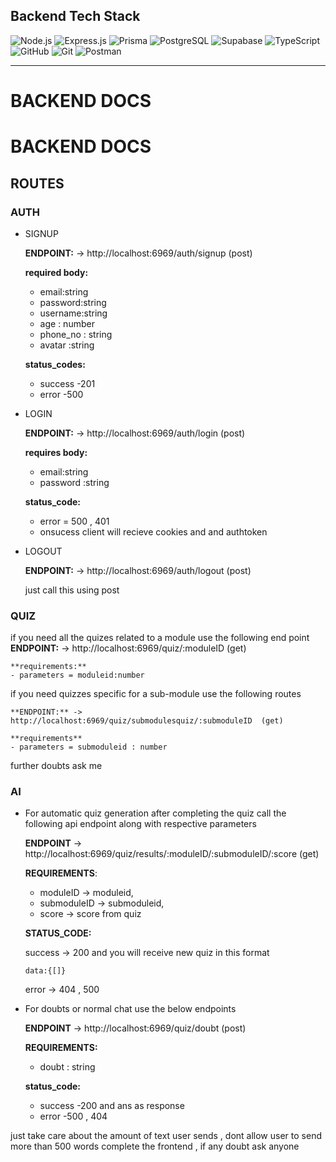 
## Backend Tech Stack

![Node.js](https://img.shields.io/badge/Node.js-43853D?style=for-the-badge&logo=node-dot-js&logoColor=white)  ![Express.js](https://img.shields.io/badge/Express.js-404D59?style=for-the-badge)  ![Prisma](https://img.shields.io/badge/Prisma-3982CE?style=for-the-badge&logo=Prisma&logoColor=white)  ![PostgreSQL](https://img.shields.io/badge/PostgreSQL-316192?style=for-the-badge&logo=postgresql&logoColor=white) ![Supabase](https://img.shields.io/badge/Supabase-3ECF8E?style=for-the-badge&logo=supabase&logoColor=white) ![TypeScript](https://img.shields.io/badge/typescript-%23007ACC.svg?style=for-the-badge&logo=typescript&logoColor=white) ![GitHub](https://img.shields.io/badge/github-%23121011.svg?style=for-the-badge&logo=github&logoColor=white)
![Git](https://img.shields.io/badge/git-%23F05033.svg?style=for-the-badge&logo=git&logoColor=white) ![Postman](https://img.shields.io/badge/Postman-FF6C37?style=for-the-badge&logo=postman&logoColor=white)


---

# BACKEND DOCS
# BACKEND DOCS

## ROUTES

### AUTH

- SIGNUP

  **ENDPOINT:** -> http://localhost:6969/auth/signup  (post)

  **required body:**
  - email:string
  - password:string
  - username:string
  - age : number
  - phone_no : string
  - avatar :string

  **status_codes:**
  - success -201
  - error -500

- LOGIN

    **ENDPOINT:** -> http://localhost:6969/auth/login  (post)

    **requires body:**
    - email:string
    - password :string

    **status_code:**
    - error = 500 , 401
    - onsucess client will recieve cookies and and authtoken

- LOGOUT

    **ENDPOINT:** -> http://localhost:6969/auth/logout  (post)

    just call this using post

### QUIZ

if you need all the quizes related to a module use the following end point
    **ENDPOINT:** -> http://localhost:6969/quiz/:moduleID  (get)

    **requirements:**
    - parameters = moduleid:number

if you need quizzes specific for a sub-module use the following routes

    **ENDPOINT:** -> http://localhost:6969/quiz/submodulesquiz/:submoduleID  (get)

    **requirements**
    - parameters = submoduleid : number
further doubts ask me

### AI

- For automatic quiz generation after completing the quiz call the following api endpoint along with respective parameters

    **ENDPOINT** -> http://localhost:6969/quiz/results/:moduleID/:submoduleID/:score  (get)

    **REQUIREMENTS**:
    - moduleID -> moduleid,
    - submoduleID -> submoduleid,
    - score -> score from quiz

    **STATUS_CODE:**

    success -> 200 and you will receive new quiz in this format
    ```
    data:{[]}
    ```
    error -> 404 , 500

- For doubts or normal chat use the below endpoints

    **ENDPOINT** -> http://localhost:6969/quiz/doubt  (post)

    **REQUIREMENTS:**
    - doubt : string

    **status_code:**
    - success -200 and ans as response
    - error -500 , 404

just take care about the amount of text user sends , dont allow user to send more than 500 words
complete the frontend , if any doubt ask anyone

